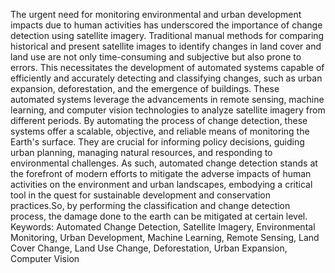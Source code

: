The urgent need for monitoring environmental and urban development impacts due to human activities has underscored the importance of change detection using satellite imagery. Traditional manual methods for comparing historical and present satellite images to identify changes in land cover and land use are not only time-consuming and subjective but also prone to errors. This necessitates the development of automated systems capable of efficiently and accurately detecting and classifying changes, such as urban expansion, deforestation, and the emergence of buildings. These automated systems leverage the advancements in remote sensing, machine learning, and computer vision technologies to analyze satellite imagery from different periods. By automating the process of change detection, these systems offer a scalable, objective, and reliable means of monitoring the Earth's surface. They are crucial for informing policy decisions, guiding urban planning, managing natural resources, and responding to environmental challenges. As such, automated change detection stands at the forefront of modern efforts to mitigate the adverse impacts of human activities on the environment and urban landscapes, embodying a critical tool in the quest for sustainable development and conservation practices.So, by performing the classification and change detection process, the damage done to the earth can be mitigated at certain level.
Keywords: Automated Change Detection, Satellite Imagery, Environmental Monitoring, Urban Development, Machine Learning, Remote Sensing, Land Cover Change, Land Use Change,
Deforestation, Urban Expansion, Computer Vision

